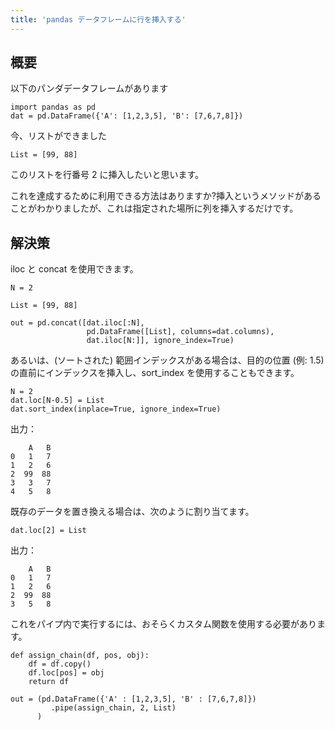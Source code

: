 ```yaml
---
title: 'pandas データフレームに行を挿入する'
---
```


## 概要
以下のパンダデータフレームがあります

```
import pandas as pd
dat = pd.DataFrame({'A': [1,2,3,5], 'B': [7,6,7,8]})

```
今、リストができました

```
List = [99, 88]

```
このリストを行番号 2 に挿入したいと思います。

これを達成するために利用できる方法はありますか?挿入というメソッドがあることがわかりましたが、これは指定された場所に列を挿入するだけです。

## 解決策
iloc と concat を使用できます。

```
N = 2

List = [99, 88]

out = pd.concat([dat.iloc[:N],
                 pd.DataFrame([List], columns=dat.columns),
                 dat.iloc[N:]], ignore_index=True)

```
あるいは、(ソートされた) 範囲インデックスがある場合は、目的の位置 (例: 1.5) の直前にインデックスを挿入し、sort_index を使用することもできます。

```
N = 2
dat.loc[N-0.5] = List
dat.sort_index(inplace=True, ignore_index=True)

```
出力：

```
    A   B
0   1   7
1   2   6
2  99  88
3   3   7
4   5   8

```
既存のデータを置き換える場合は、次のように割り当てます。

```
dat.loc[2] = List

```
出力：

```
    A   B
0   1   7
1   2   6
2  99  88
3   5   8

```
これをパイプ内で実行するには、おそらくカスタム関数を使用する必要があります。

```
def assign_chain(df, pos, obj):
    df = df.copy()
    df.loc[pos] = obj
    return df

out = (pd.DataFrame({'A' : [1,2,3,5], 'B' : [7,6,7,8]})
         .pipe(assign_chain, 2, List)
      )

```
